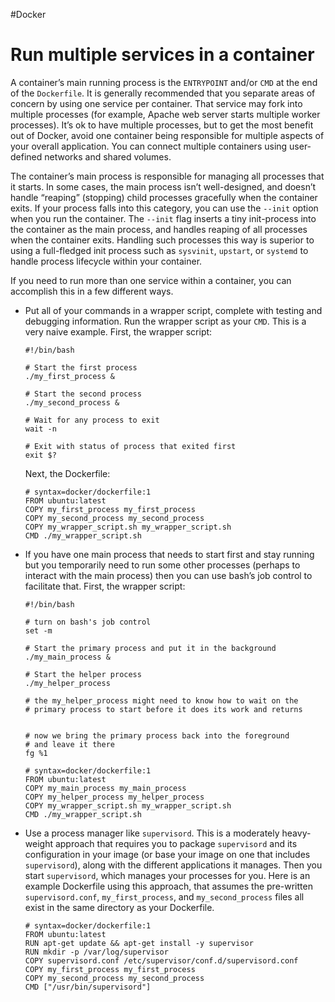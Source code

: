 #Docker 
# Run multiple services in a container
A container’s main running process is the `ENTRYPOINT` and/or `CMD` at the end of the `Dockerfile`. It is generally recommended that you separate areas of concern by using one service per container. That service may fork into multiple processes (for example, Apache web server starts multiple worker processes). It’s ok to have multiple processes, but to get the most benefit out of Docker, avoid one container being responsible for multiple aspects of your overall application. You can connect multiple containers using user-defined networks and shared volumes.

The container’s main process is responsible for managing all processes that it starts. In some cases, the main process isn’t well-designed, and doesn’t handle “reaping” (stopping) child processes gracefully when the container exits. If your process falls into this category, you can use the `--init` option when you run the container. The `--init` flag inserts a tiny init-process into the container as the main process, and handles reaping of all processes when the container exits. Handling such processes this way is superior to using a full-fledged init process such as `sysvinit`, `upstart`, or `systemd` to handle process lifecycle within your container.

If you need to run more than one service within a container, you can accomplish this in a few different ways.

-   Put all of your commands in a wrapper script, complete with testing and debugging information. Run the wrapper script as your `CMD`. This is a very naive example. First, the wrapper script:
    
    ```
    #!/bin/bash
    
    # Start the first process
    ./my_first_process &
      
    # Start the second process
    ./my_second_process &
      
    # Wait for any process to exit
    wait -n
      
    # Exit with status of process that exited first
    exit $?
    ```
    
    Next, the Dockerfile:
    
    ```
    # syntax=docker/dockerfile:1
    FROM ubuntu:latest
    COPY my_first_process my_first_process
    COPY my_second_process my_second_process
    COPY my_wrapper_script.sh my_wrapper_script.sh
    CMD ./my_wrapper_script.sh
    ```
    
-   If you have one main process that needs to start first and stay running but you temporarily need to run some other processes (perhaps to interact with the main process) then you can use bash’s job control to facilitate that. First, the wrapper script:
    
    ```
    #!/bin/bash
      
    # turn on bash's job control
    set -m
      
    # Start the primary process and put it in the background
    ./my_main_process &
      
    # Start the helper process
    ./my_helper_process
      
    # the my_helper_process might need to know how to wait on the
    # primary process to start before it does its work and returns
      
      
    # now we bring the primary process back into the foreground
    # and leave it there
    fg %1
    ```
    
    ```
    # syntax=docker/dockerfile:1
    FROM ubuntu:latest
    COPY my_main_process my_main_process
    COPY my_helper_process my_helper_process
    COPY my_wrapper_script.sh my_wrapper_script.sh
    CMD ./my_wrapper_script.sh
    ```
    
-   Use a process manager like `supervisord`. This is a moderately heavy-weight approach that requires you to package `supervisord` and its configuration in your image (or base your image on one that includes `supervisord`), along with the different applications it manages. Then you start `supervisord`, which manages your processes for you. Here is an example Dockerfile using this approach, that assumes the pre-written `supervisord.conf`, `my_first_process`, and `my_second_process` files all exist in the same directory as your Dockerfile.
    
    ```
    # syntax=docker/dockerfile:1
    FROM ubuntu:latest
    RUN apt-get update && apt-get install -y supervisor
    RUN mkdir -p /var/log/supervisor
    COPY supervisord.conf /etc/supervisor/conf.d/supervisord.conf
    COPY my_first_process my_first_process
    COPY my_second_process my_second_process
    CMD ["/usr/bin/supervisord"]
    ```